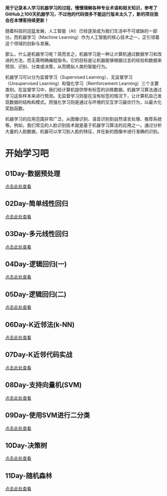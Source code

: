 **用于记录本人学习机器学习的过程，慢慢理解各种专业术语和相关知识，参考了GitHub上100天机器学习，不过他的代码很多不能运行版本太久了，新的项目我会在本博客持续更新！**

随着科技的迅猛发展，人工智能（AI）已经逐渐成为我们生活中不可或缺的一部分。而机器学习（Machine Learning）作为人工智能的核心技术之一，正引领着这个领域的创新与发展。

那么，什么是机器学习呢？简而言之，机器学习是一种让计算机通过数据学习和改进的方法，而无需明确编程指令。它的目标是让机器能够根据过去的经验和数据来预测、识别、分类或决策，从而模拟人类的智能行为。

机器学习可以分为监督学习（Supervised Learning）、无监督学习（Unsupervised Learning）和强化学习（Reinforcement Learning）三个主要类别。在监督学习中，我们给计算机提供带有标签的训练数据，机器学习算法通过学习这些样本来进行预测。无监督学习则是在没有标签的情况下，让计算机自己发现数据的结构和模式。而强化学习则是通过与环境的交互学习最优行为，以最大化奖励函数。

机器学习的应用范围非常广泛，从图像识别、语音识别到自然语言处理、推荐系统等。例如，我们常见的人脸识别技术就是基于机器学习算法的应用之一。通过分析大量的人脸数据，机器可以学习到人脸的特征，并在新的图像中进行准确的识别。


# 开始学习吧

## 01Day-数据预处理
[点击此处查看](/docs/01Day-数据预处理.md)

## 02Day-简单线性回归
[点击此处查看](/docs/02Day-简单线性回归.md)
## 03Day-多元线性回归
[点击此处查看](/docs/03Day-多元线性回归.md)
## 04Day-逻辑回归(一)
[点击此处查看](/docs/04Day-逻辑回归(一).md)

## 05Day-逻辑回归(二)
[点击此处查看](/docs/05Day-逻辑回归(二).md)
## 06Day-K近邻法(k-NN)
[点击此处查看](/docs/06Day-K近邻法(k-NN).md)
## 07Day-K近邻代码实战
[点击此处查看](/docs/07Day-K近邻代码实战.md)
## 08Day-支持向量机(SVM)
[点击此处查看](/docs/08Day-支持向量机(SVM).md)
## 09Day-使用SVM进行二分类
[点击此处查看](/docs/09Day-使用SVM进行二分类.md)
## 10Day-决策树
[点击此处查看](/docs/10Day-决策树.md)
## 11Day-随机森林
[点击此处查看](/docs/11Day-随机森林.md)
